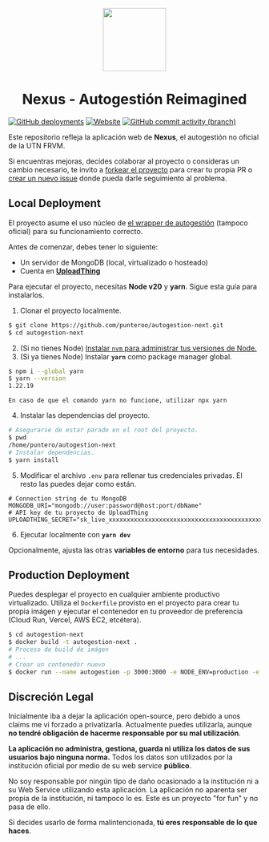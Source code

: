 <p align="center">
    <a href="https://autogestion.puntero.dev/" target="_blank">
        <img src="https://i.imgur.com/H8or4vA.png" width="126" style="margin: auto" />
    </a>
</p>
<h1 align="center">Nexus - Autogestión Reimagined</h1>

<a href="https://github.com/punteroo/autogestion-next/deployments" target="_blank">![GitHub deployments](https://img.shields.io/github/deployments/punteroo/autogestion-next/production?label=Vercel&labelColor=0070F3)</a>
<a href="https://autogestion.puntero.dev/" target="_blank">![Website](https://img.shields.io/website?url=https%3A%2F%2Fautogestion.puntero.dev&label=Visitar%20Nexus&labelColor=0070F3)</a>
<a href="https://github.com/punteroo/autogestion-next/commits/master/" target="_blank">![GitHub commit activity (branch)](https://img.shields.io/github/commit-activity/t/punteroo/autogestion-next)</a>

Este repositorio refleja la aplicación web de **Nexus**, el autogestión no oficial de la UTN FRVM.

Si encuentras mejoras, decides colaborar al proyecto o consideras un cambio necesario, te invito a [forkear el proyecto](https://github.com/punteroo/autogestion-next/fork) para crear tu propia PR o [crear un nuevo issue](https://github.com/punteroo/autogestion-next/issues/new/choose) donde pueda darle seguimiento al problema.

## Local Deployment
El proyecto asume el uso núcleo de [el wrapper de autogestión](https://github.com/punteroo/autogestion-frvm) (tampoco oficial) para su funcionamiento correcto.

Antes de comenzar, debes tener lo siguiente:
- Un servidor de MongoDB (local, virtualizado o hosteado)
- Cuenta en [**UploadThing**](https://uploadthing.com)

Para ejecutar el proyecto, necesitas **Node v20** y **yarn**. Sigue esta guía para instalarlos.

1. Clonar el proyecto localmente.
```bash
$ git clone https://github.com/punteroo/autogestion-next.git
$ cd autogestion-next
```

2. (Si no tienes Node) [Instalar `nvm` para administrar tus versiones de Node.](https://github.com/coreybutler/nvm-windows)
3. (Si ya tienes Node) Instalar **`yarn`** como package manager global.
```bash
$ npm i --global yarn
$ yarn --version
1.22.19
```

`En caso de que el comando yarn no funcione, utilizar npx yarn`

4. Instalar las dependencias del proyecto.
```bash
# Asegurarse de estar parado en el root del proyecto.
$ pwd
/home/puntero/autogestion-next
# Instalar dependencias.
$ yarn install
```

5. Modificar el archivo `.env` para rellenar tus credenciales privadas. El resto las puedes dejar como están.
```
# Connection string de tu MongoDB
MONGODB_URI="mongodb://user:password@host:port/dbName"
# API key de tu proyecto de UploadThing
UPLOADTHING_SECRET="sk_live_xxxxxxxxxxxxxxxxxxxxxxxxxxxxxxxxxxxxxxxxxxxxxxxxxxxxxxxxxxxxxx"
```

6. Ejecutar localmente con **`yarn dev`**

Opcionalmente, ajusta las otras **variables de entorno** para tus necesidades.

## Production Deployment
Puedes desplegar el proyecto en cualquier ambiente productivo virtualizado. Utiliza el `Dockerfile` provisto en el proyecto para crear tu propia imágen y ejecutar el contenedor en tu proveedor de preferencia (Cloud Run, Vercel, AWS EC2, etcétera).

```bash
$ cd autogestion-next
$ docker build -t autogestion-next .
# Proceso de build de imágen
# ...
# Crear un contenedor nuevo
$ docker run --name autogestion -p 3000:3000 -e NODE_ENV=production -e MONGODB_URI="mongodb://user:password@host:port/dbName" -e UPLOADTHING_SECRET="sk_live_xxxx" autogestion-next
```

## Discreción Legal
Inicialmente iba a dejar la aplicación open-source, pero debido a unos claims me vi forzado a privatizarla. Actualmente puedes utilizarla, aunque **no tendré obligación de hacerme responsable por su mal utilización**.

**La aplicación no administra, gestiona, guarda ni utiliza los datos de sus usuarios bajo ninguna norma.** Todos los datos son utilizados por la institución oficial por medio de su web service **público**.

No soy responsable por ningún tipo de daño ocasionado a la institución ni a su Web Service utilizando esta aplicación. La aplicación no aparenta ser propia de la institución, ni tampoco lo es. Este es un proyecto "for fun" y no pasa de ello.

Si decides usarlo de forma malintencionada, **tú eres responsable de lo que haces**.
